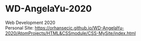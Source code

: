# WD-AngelaYu-2020
Web Development 2020
<br>
Personal Site: https://orhansecic.github.io/WD-AngelaYu-2020/AtomProjects/HTML&CSSmodule/CSS-MySite/index.html
